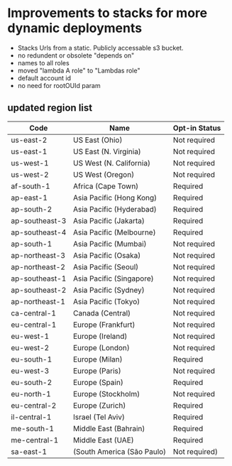 

# Improvements to stacks for more dynamic deployments

  <!-- * deploy on an Organization with Multiple Org Units and nested accounts -->
  * Stacks Urls from a static. Publicly accessable s3 bucket.
  * no redundent or obsolete "depends on"
  * names to all roles
  * moved "lambda A role" to "Lambdas role"
  * default account id
  * no need for rootOUId param

## updated region list

| Code           | Name                   | Opt-in Status    |
| -------------- | -------------------------- | ---------------- |
| us-east-2      | US East (Ohio)         | Not required     |
| us-east-1      | US East (N. Virginia)  | Not required     |
| us-west-1      | US West (N. California)| Not required     |
| us-west-2      | US West (Oregon)       | Not required     |
| af-south-1     | Africa (Cape Town)     | Required         |
| ap-east-1      | Asia Pacific (Hong Kong)| Required        |
| ap-south-2     | Asia Pacific (Hyderabad)| Required        |
| ap-southeast-3 | Asia Pacific (Jakarta) | Required         |
| ap-southeast-4 | Asia Pacific (Melbourne)| Required        |
| ap-south-1     | Asia Pacific (Mumbai)  | Not required     |
| ap-northeast-3 | Asia Pacific (Osaka)   | Not required     |
| ap-northeast-2 | Asia Pacific (Seoul)   | Not required     |
| ap-southeast-1 | Asia Pacific (Singapore)| Not required    |
| ap-southeast-2 | Asia Pacific (Sydney)  | Not required     |
| ap-northeast-1 | Asia Pacific (Tokyo)   | Not required     |
| ca-central-1   | Canada (Central)       | Not required     |
| eu-central-1   | Europe (Frankfurt)     | Not required     |
| eu-west-1      | Europe (Ireland)       | Not required     |
| eu-west-2      | Europe (London)        | Not required     |
| eu-south-1     | Europe (Milan)         | Required         |
| eu-west-3      | Europe (Paris)         | Not required     |
| eu-south-2     | Europe (Spain)         | Required         |
| eu-north-1     | Europe (Stockholm)     | Not required     |
| eu-central-2   | Europe (Zurich)        | Required         |
| il-central-1   | Israel (Tel Aviv)      | Required         |
| me-south-1     | Middle East (Bahrain)  | Required         |
| me-central-1   | Middle East (UAE)      | Required         |
| sa-east-1      | (South America (São Paulo) | Not required) |

